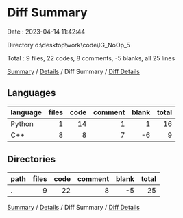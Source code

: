 # Diff Summary

Date : 2023-04-14 11:42:44

Directory d:\\desktop\\work\\code\\IG_NoOp_5

Total : 9 files,  22 codes, 8 comments, -5 blanks, all 25 lines

[Summary](results.md) / [Details](details.md) / Diff Summary / [Diff Details](diff-details.md)

## Languages
| language | files | code | comment | blank | total |
| :--- | ---: | ---: | ---: | ---: | ---: |
| Python | 1 | 14 | 1 | 1 | 16 |
| C++ | 8 | 8 | 7 | -6 | 9 |

## Directories
| path | files | code | comment | blank | total |
| :--- | ---: | ---: | ---: | ---: | ---: |
| . | 9 | 22 | 8 | -5 | 25 |

[Summary](results.md) / [Details](details.md) / Diff Summary / [Diff Details](diff-details.md)